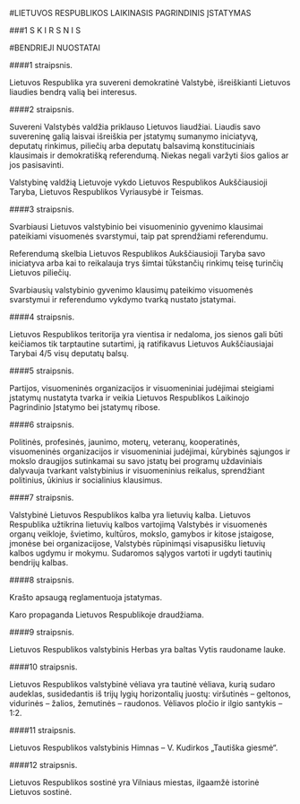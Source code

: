 #LIETUVOS RESPUBLIKOS LAIKINASIS PAGRINDINIS ĮSTATYMAS

###1 S K I R S N I S

#BENDRIEJI NUOSTATAI

####1 straipsnis.

Lietuvos Respublika yra suvereni demokratinė Valstybė, išreiškianti Lietuvos liaudies bendrą valią bei interesus.

####2 straipsnis.

Suvereni Valstybės valdžia priklauso Lietuvos liaudžiai. Liaudis savo suvereninę galią laisvai išreiškia per įstatymų sumanymo iniciatyvą, deputatų rinkimus, piliečių arba deputatų balsavimą konstituciniais klausimais ir demokratišką referendumą. Niekas negali varžyti šios galios ar jos pasisavinti.

Valstybinę valdžią Lietuvoje vykdo Lietuvos Respublikos Aukščiausioji Taryba, Lietuvos Respublikos Vyriausybė ir Teismas.

####3 straipsnis.

Svarbiausi Lietuvos valstybinio bei visuomeninio gyvenimo klausimai pateikiami visuomenės svarstymui, taip pat sprendžiami referendumu.

Referendumą skelbia Lietuvos Respublikos Aukščiausioji Taryba savo iniciatyva arba kai to reikalauja trys šimtai tūkstančių rinkimų teisę turinčių Lietuvos piliečių.

Svarbiausių valstybinio gyvenimo klausimų pateikimo visuomenės svarstymui ir referendumo vykdymo tvarką nustato įstatymai.

####4 straipsnis.

Lietuvos Respublikos teritorija yra vientisa ir nedaloma, jos sienos gali būti keičiamos tik tarptautine sutartimi, ją ratifikavus Lietuvos Aukščiausiajai Tarybai 4/5 visų deputatų balsų.

####5 straipsnis.

Partijos, visuomeninės organizacijos ir visuomeniniai judėjimai steigiami įstatymų nustatyta tvarka ir veikia Lietuvos Respublikos Laikinojo Pagrindinio Įstatymo bei įstatymų ribose.

####6 straipsnis.

Politinės, profesinės, jaunimo, moterų, veteranų, kooperatinės, visuomeninės organizacijos ir visuomeniniai judėjimai, kūrybinės sąjungos ir mokslo draugijos sutinkamai su savo įstatų bei programų uždaviniais dalyvauja tvarkant valstybinius ir visuomeninius reikalus, sprendžiant politinius, ūkinius ir socialinius klausimus.

####7 straipsnis.

Valstybinė Lietuvos Respublikos kalba yra lietuvių kalba.
Lietuvos Respublika užtikrina lietuvių kalbos vartojimą Valstybės ir visuomenės organų veikloje, švietimo, kultūros, mokslo, gamybos ir kitose įstaigose, įmonėse bei organizacijose, Valstybės rūpinimąsi visapusišku lietuvių kalbos ugdymu ir mokymu. Sudaromos sąlygos vartoti ir ugdyti tautinių bendrijų kalbas.

####8 straipsnis.

Krašto apsaugą reglamentuoja įstatymas.

Karo propaganda Lietuvos Respublikoje draudžiama.

####9 straipsnis.

Lietuvos Respublikos valstybinis Herbas yra baltas Vytis raudoname lauke.

####10 straipsnis.

Lietuvos Respublikos valstybinė vėliava yra tautinė vėliava, kurią sudaro audeklas, susidedantis iš trijų lygių horizontalių juostų: viršutinės – geltonos, vidurinės – žalios, žemutinės – raudonos. Vėliavos pločio ir ilgio santykis – 1:2.

####11 straipsnis.

Lietuvos Respublikos valstybinis Himnas – V. Kudirkos „Tautiška giesmė“.

####12 straipsnis.

Lietuvos Respublikos sostinė yra Vilniaus miestas, ilgaamžė istorinė Lietuvos sostinė.
